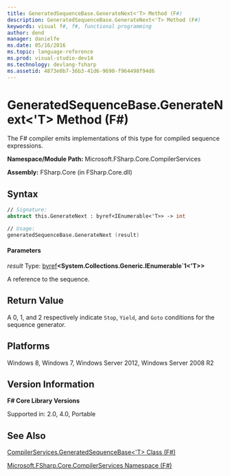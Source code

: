 ```yaml
---
title: GeneratedSequenceBase.GenerateNext<'T> Method (F#)
description: GeneratedSequenceBase.GenerateNext<'T> Method (F#)
keywords: visual f#, f#, functional programming
author: dend
manager: danielfe
ms.date: 05/16/2016
ms.topic: language-reference
ms.prod: visual-studio-dev14
ms.technology: devlang-fsharp
ms.assetid: 4873e0b7-36b3-41d6-9690-f964498f94d6 
---
```


# GeneratedSequenceBase.GenerateNext<'T> Method (F#)

The F# compiler emits implementations of this type for compiled sequence expressions.

**Namespace/Module Path:** Microsoft.FSharp.Core.CompilerServices

**Assembly:** FSharp.Core (in FSharp.Core.dll)


## Syntax

```fsharp
// Signature:
abstract this.GenerateNext : byref<IEnumerable<'T>> -> int

// Usage:
generatedSequenceBase.GenerateNext (result)
```

#### Parameters
*result*
Type: [byref](https://msdn.microsoft.com/library/ab37321f-5515-4c29-8296-48b57eae15f7)**&lt;****System.Collections.Generic.IEnumerable&#96;1****&lt;'T&gt;&gt;**


A reference to the sequence.

## Return Value

A 0, 1, and 2 respectively indicate `Stop`, `Yield`, and `Goto` conditions for the sequence generator.

## Platforms
Windows 8, Windows 7, Windows Server 2012, Windows Server 2008 R2

## Version Information
**F# Core Library Versions**

Supported in: 2.0, 4.0, Portable

## See Also
[CompilerServices.GeneratedSequenceBase&#60;'T&#62; Class &#40;F&#35;&#41;](CompilerServices.GeneratedSequenceBase%5B%27T%5D-Class-%5BFSharp%5D.md)

[Microsoft.FSharp.Core.CompilerServices Namespace &#40;F&#35;&#41;](Microsoft.FSharp.Core.CompilerServices-Namespace-%5BFSharp%5D.md)